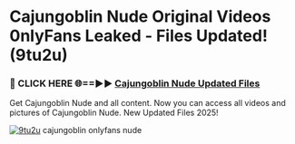# Cajungoblin Nude Original Videos 0nlyFans Leaked - Files Updated! (9tu2u)

<h3>🔴 CLICK HERE 🌐==►► <a href="https://tinyurl.com/52m3yx9h" rel="nofollow">Cajungoblin Nude Updated Files</a></h3>

Get Cajungoblin Nude and all content. Now you can access all videos and pictures of Cajungoblin Nude. New Updated Files 2025!

[![9tu2u](https://i.imgur.com/TnHtlc8.gif)](https://tinyurl.com/52m3yx9h)
cajungoblin onlyfans nude